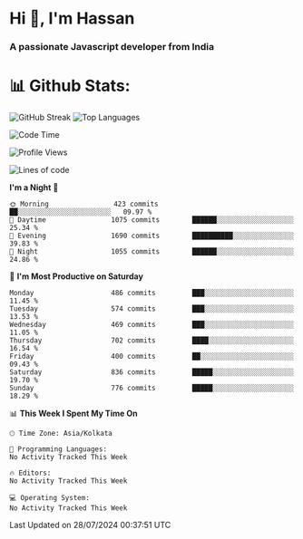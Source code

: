 # Hi 👋, I'm Hassan
### A passionate Javascript developer from India


# 📊 Github Stats:
![GitHub Streak](https://github-readme-streak-stats.herokuapp.com/?user=codeblooded47&theme=dracula&hide_border=false)
![Top Languages](https://github-readme-stats.vercel.app/api/top-langs/?username=codeblooded47&layout=compact&theme=dracula)



<!--START_SECTION:waka-->
![Code Time](http://img.shields.io/badge/Code%20Time-820%20hrs%2030%20mins-blue)

![Profile Views](http://img.shields.io/badge/Profile%20Views-2-blue)

![Lines of code](https://img.shields.io/badge/From%20Hello%20World%20I%27ve%20Written-23.5%20million%20lines%20of%20code-blue)

**I'm a Night 🦉** 

```text
🌞 Morning                423 commits         ██░░░░░░░░░░░░░░░░░░░░░░░   09.97 % 
🌆 Daytime                1075 commits        ██████░░░░░░░░░░░░░░░░░░░   25.34 % 
🌃 Evening                1690 commits        ██████████░░░░░░░░░░░░░░░   39.83 % 
🌙 Night                  1055 commits        ██████░░░░░░░░░░░░░░░░░░░   24.86 % 
```
📅 **I'm Most Productive on Saturday** 

```text
Monday                   486 commits         ███░░░░░░░░░░░░░░░░░░░░░░   11.45 % 
Tuesday                  574 commits         ███░░░░░░░░░░░░░░░░░░░░░░   13.53 % 
Wednesday                469 commits         ███░░░░░░░░░░░░░░░░░░░░░░   11.05 % 
Thursday                 702 commits         ████░░░░░░░░░░░░░░░░░░░░░   16.54 % 
Friday                   400 commits         ██░░░░░░░░░░░░░░░░░░░░░░░   09.43 % 
Saturday                 836 commits         █████░░░░░░░░░░░░░░░░░░░░   19.70 % 
Sunday                   776 commits         █████░░░░░░░░░░░░░░░░░░░░   18.29 % 
```


📊 **This Week I Spent My Time On** 

```text
🕑︎ Time Zone: Asia/Kolkata

💬 Programming Languages: 
No Activity Tracked This Week

🔥 Editors: 
No Activity Tracked This Week

💻 Operating System: 
No Activity Tracked This Week
```


 Last Updated on 28/07/2024 00:37:51 UTC
<!--END_SECTION:waka-->

